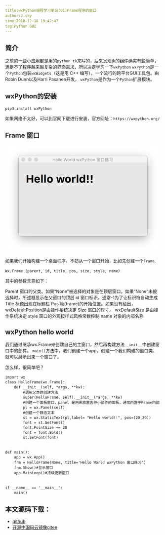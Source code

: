 ```yaml
---
title:wxPython编程学习笔记(01)Frame程序的窗口
author:J.sky
time:2018-12-18 19:42:47
tag:Python GUI
---
```


## 简介

之前的一些小应用都是用的`python tk`来写的，后来发现tk的组件确实有些简单，满足不了程序越来越复杂的界面需求，所以决定学习一下`wxPython`
`wxPython`是一个`Python`包装`wxWidgets`（这是用 C++ 编写），一个流行的跨平台GUI工具包。由Robin Dunn以及Harri Pasanen开发，
`wxPython`是作为一个`Python`扩展模块。

## wxPython的安装

    pip3 install wxPython

如果网络不太好，可以到官网下载进行安装，官方网址：`https://wxpython.org/`

## Frame 窗口

![输入图片说明](assets/images/media/upload/2018/12/Snip20181218_12.png)

如果我们开始构建一个桌面程序，不妨从一个窗口开始，比如先创建一个`Frame`.

`Wx.Frame (parent, id, title, pos, size, style, name)`

其中的参数含意如下：

Parent 窗口的父类。如果“None”被选择的对象是在顶层窗口。如果“None”未被选择时，所述框显示在父窗口的顶层
id 窗口标识。通常-1为了让标识符自动生成
Title 标题出现在标题栏
Pos 帧(frame)的开始位置。如果没有给出，wxDefaultPosition是由操作系统决定
Size 窗口的尺寸。 wxDefaultSize 是由操作系统决定
style 窗口的外观按样式风格常数控制
name 对象的内部名称


## wxPython hello world

我们通过继承wx.Frame来创建自己的主窗口，然后再构建方法`__init__`中创建窗口中的部件。
`main()`方法中，我们创建一个app，创建一个我们构建的窗口类，就可以展示出来一个窗口了。

怎么样，很简单吧？

    import wx
    class HelloFrame(wx.Frame):
        def __init__(self, *args, **kw):
            #调用父类的创建方法
            super(HelloFrame, self).__init__(*args, **kw)
            #创建一个面板窗口，panel 是用来放置各种小部件的面板，通常内置于Frame内部
            pl = wx.Panel(self)
            #创建一个静态文本
            st = wx.StaticText(pl,label= "Hello world!!", pos=(20,20))
            font = st.GetFont()
            font.PointSize += 20
            font = font.Bold()
            st.SetFont(font)
    
    
    def main():
        app = wx.App()
        frm = HelloFrame(None, title='Hello World wxPython 窗口练习')
        frm.Show()#显示窗口
        app.MainLoop()#持续更新窗口
    
    
    if __name__ == '__main__':
        main()

## 本文源码下载：

+ [github](https://github.com/bosichong/wxPythonTest/blob/master/wxpy01.py)
+ [开源中国码云镜像gitee](https://gitee.com/J_Sky/wxPythonTest/blob/master/wxpy01.py)